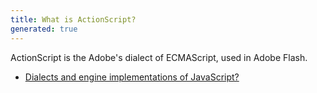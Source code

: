```yaml
---
title: What is ActionScript?
generated: true
---
```


<div markdown="1" class="ans">
ActionScript is the Adobe's dialect of ECMAScript, used in Adobe Flash.
</div>

- [Dialects and engine implementations of JavaScript?](en-US/javascript/specification-dialects-and-engine-implementations.md)
